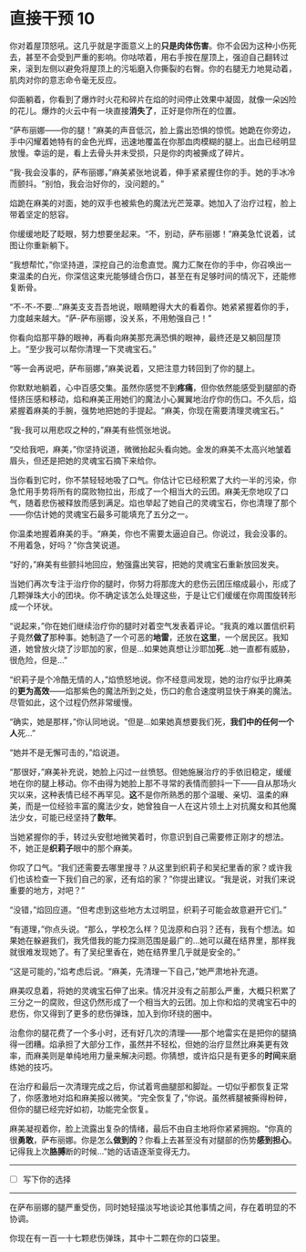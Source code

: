 # 直接干预 10

你对着屋顶怒吼。这几乎就是字面意义上的**只是肉体伤害**。你不会因为这种小伤死去，甚至不会受到严重的影响。你咕哝着，用右手按在屋顶上，强迫自己翻转过来，滚到左侧以避免将屋顶上的污垢磨入你撕裂的右臀。你的右腿无力地晃动着，肌肉对你的意志命令毫无反应。

仰面躺着，你看到了爆炸时火花和碎片在焰的时间停止效果中凝固，就像一朵凶险的花儿。爆炸的火云中有一块直接**消失了**，正好是你所在的位置。

“萨布丽娜——你的腿！”麻美的声音低沉，脸上露出恐惧的惊慌。她跪在你旁边，手中闪耀着她特有的金色光辉，迅速地覆盖在你那血肉模糊的腿上。出血已经明显放慢。幸运的是，看上去骨头并未受损，只是你的肉被撕成了碎片。

“我-我会没事的，萨布丽娜，”麻美紧张地说着，伸手紧紧握住你的手。她的手冰冷而颤抖。“别怕，我会治好你的，没问题的。”

焰跪在麻美的对面，她的双手也被紫色的魔法光芒笼罩。她加入了治疗过程，脸上带着坚定的怒容。

你缓缓地眨了眨眼，努力想要坐起来。“不，别动，萨布丽娜！”麻美急忙说着，试图让你重新躺下。

“我想帮忙，”你坚持道，深挖自己的治愈直觉。魔力汇聚在你的手中，你召唤出一束温柔的白光，你深信这束光能够缝合伤口，甚至在有足够时间的情况下，还能修复断骨。

“不-不-不要...”麻美支支吾吾地说，眼睛瞪得大大的看着你。她紧紧握着你的手，力度越来越大。“萨-萨布丽娜，没关系，不用勉强自己！”

你看向焰那平静的眼神，再看向麻美那充满恐惧的眼神，最终还是又躺回屋顶上。“至少我可以帮你清理一下灵魂宝石。”

“等一会再说吧，萨布丽娜，”麻美说着，又把注意力转回到了你的腿上。

你默默地躺着，心中百感交集。虽然你感觉不到**疼痛**，但你依然能感受到腿部的奇怪挤压感和移动，焰和麻美正用她们的魔法小心翼翼地治疗你的伤口。不久后，焰紧握着麻美的手腕，强势地把她的手提起。“麻美，你现在需要清理灵魂宝石。”

“我-我可以用悲叹之种的，”麻美有些慌张地说。

“交给我吧，麻美，”你坚持说道，微微抬起头看向她。金发的麻美不太高兴地皱着眉头，但还是把她的灵魂宝石摘下来给你。

当你看到它时，你不禁轻轻地吸了口气。你估计它已经积累了大约一半的污染，你急忙用手势将所有的腐败物拉出，形成了一个相当大的云团。麻美无奈地叹了口气，随着悲伤被释放而感到满足。焰也举起了她自己的灵魂宝石，你也清理了那个——你估计她的灵魂宝石最多可能填充了五分之一。

你温柔地握着麻美的手。“麻美，你也不需要太逼迫自己。你说过，我会没事的。不用着急，好吗？”你含笑说道。

“好的，”麻美有些颤抖地回应，勉强露出笑容，把她的灵魂宝石重新放回发夹。

当她们再次专注于治疗你的腿时，你努力将那庞大的悲伤云团压缩成最小，形成了几颗弹珠大小的团块。你不确定该怎么处理这些，于是让它们缓缓在你周围旋转形成一个环状。

“说起来，”你在她们继续治疗你的腿时对着空气发表着评论。“我真的难以置信织莉子竟然**做了**那种事。她制造了一个可恶的**地雷**，还放在**这里**，一个居民区。我知道，她曾放火烧了沙耶加的家，但是...如果她真想让沙耶加**死**...她一直都有威胁，很危险，但是…”

“织莉子是个冷酷无情的人，”焰愤怒地说。你不经意间发现，她的治疗似乎比麻美的**更为高效**——焰那紫色的魔法所到之处，伤口的愈合速度明显快于麻美的魔法。尽管如此，这个过程仍然非常缓慢。

“确实，她是那样，”你认同地说。“但是...如果她真想要我们死，**我们中的任何一个人**死...”

“她并不是无懈可击的，”焰说道。

“那很好，”麻美补充说，她脸上闪过一丝愤怒。但她施展治疗的手依旧稳定，缓缓地在你的腿上移动。你不由得为她脸上那不寻常的表情而颤抖一下——自从那场火灾以来，这种表情已经不再罕见。**这**不是你所熟悉的那个温暖、亲切、温柔的麻美，而是一位经验丰富的魔法少女，她曾独自一人在这片领土上对抗魔女和其他魔法少女，可能已经坚持了**数年**。

当她紧握你的手，转过头安慰地微笑着时，你意识到自己需要修正刚才的想法。不，她正是**织莉子**眼中的那个麻美。

你叹了口气。“我们还需要去哪里搜寻？从这里到织莉子和吴纪里香的家？或许我们也该检查一下我们自己的家，还有焰的家？”你提出建议。“我是说，对我们来说重要的地方，对吧？”

“没错，”焰回应道。“但考虑到这些地方太过明显，织莉子可能会故意避开它们。”

“有道理，”你点头说。“那么，学校怎么样？见泷原和白羽？还有，我有个想法。如果她在躲避我们，我凭借我的能力探测范围是最广的...她可以藏在结界里，那样我就很难发现她了。有了吴纪里香在，她在结界里几乎就是安全的。”

“这是可能的，”焰考虑后说。“麻美，先清理一下自己，”她严肃地补充道。

麻美叹息着，将她的灵魂宝石伸了出来。情况并没有之前那么严重，大概只积累了三分之一的腐败，但这仍然形成了一个相当大的云团。加上你和焰的灵魂宝石中的悲伤，你又得到了更多的悲伤弹珠，加入到你环绕的圈中。

治愈你的腿花费了一个多小时，还有好几次的清理——那个地雷实在是把你的腿搞得一团糟。焰承担了大部分工作，虽然并不轻松，但她的治疗显然比麻美更有效率，而麻美则是单纯地用力量来解决问题。你猜想，或许焰只是有更多的**时间**来磨练她的技巧。

在治疗和最后一次清理完成之后，你试着弯曲腿部和脚趾。一切似乎都恢复正常了，你感激地对焰和麻美报以微笑。“完全恢复了，”你说。虽然裤腿被撕得粉碎，但你的腿已经完好如初，功能完全恢复。

麻美凝视着你，脸上流露出复杂的情绪，最后不由自主地将你紧紧拥抱。“你真的很**勇敢**，萨布丽娜。你是怎么**做到的**？你看上去甚至没有对腿部的伤势**感到担心**。记得我上次**胳膊**断的时候...”她的话语逐渐变得无力。

---

- [ ] 写下你的选择

---

在萨布丽娜的腿严重受伤，同时她轻描淡写地谈论其他事情之间，存在着明显的不协调。

你现在有一百一十七颗悲伤弹珠，其中十二颗在你的口袋里。

